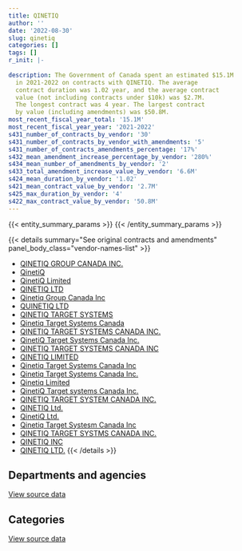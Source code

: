 ```yaml
---
title: QINETIQ
author: ''
date: '2022-08-30'
slug: qinetiq
categories: []
tags: []
r_init: |-
  
description: The Government of Canada spent an estimated $15.1M
  in 2021-2022 on contracts with QINETIQ. The average
  contract duration was 1.02 year, and the average contract
  value (not including contracts under $10k) was $2.7M.
  The longest contract was 4 year. The largest contract
  by value (including amendments) was $50.8M.
most_recent_fiscal_year_total: '15.1M'
most_recent_fiscal_year_year: '2021-2022'
s431_number_of_contracts_by_vendor: '30'
s431_number_of_contracts_by_vendor_with_amendments: '5'
s431_number_of_contracts_amendments_percentage: '17%'
s432_mean_amendment_increase_percentage_by_vendor: '280%'
s434_mean_number_of_amendments_by_vendor: '2'
s433_total_amendment_increase_value_by_vendor: '6.6M'
s424_mean_duration_by_vendor: '1.02'
s421_mean_contract_value_by_vendor: '2.7M'
s425_max_duration_by_vendor: '4'
s422_max_contract_value_by_vendor: '50.8M'
---
```


<script src="/rmarkdown-libs/htmlwidgets/htmlwidgets.js"></script>
<link href="/rmarkdown-libs/datatables-css/datatables-crosstalk.css" rel="stylesheet" />
<script src="/rmarkdown-libs/datatables-binding/datatables.js"></script>
<script src="/rmarkdown-libs/jquery/jquery-3.6.0.min.js"></script>
<link href="/rmarkdown-libs/dt-core-bootstrap/css/dataTables.bootstrap.min.css" rel="stylesheet" />
<link href="/rmarkdown-libs/dt-core-bootstrap/css/dataTables.bootstrap.extra.css" rel="stylesheet" />
<script src="/rmarkdown-libs/dt-core-bootstrap/js/jquery.dataTables.min.js"></script>
<script src="/rmarkdown-libs/dt-core-bootstrap/js/dataTables.bootstrap.min.js"></script>
<link href="/rmarkdown-libs/crosstalk/css/crosstalk.min.css" rel="stylesheet" />
<script src="/rmarkdown-libs/crosstalk/js/crosstalk.min.js"></script>
<script src="/rmarkdown-libs/htmlwidgets/htmlwidgets.js"></script>
<link href="/rmarkdown-libs/datatables-css/datatables-crosstalk.css" rel="stylesheet" />
<script src="/rmarkdown-libs/datatables-binding/datatables.js"></script>
<script src="/rmarkdown-libs/jquery/jquery-3.6.0.min.js"></script>
<link href="/rmarkdown-libs/dt-core-bootstrap/css/dataTables.bootstrap.min.css" rel="stylesheet" />
<link href="/rmarkdown-libs/dt-core-bootstrap/css/dataTables.bootstrap.extra.css" rel="stylesheet" />
<script src="/rmarkdown-libs/dt-core-bootstrap/js/jquery.dataTables.min.js"></script>
<script src="/rmarkdown-libs/dt-core-bootstrap/js/dataTables.bootstrap.min.js"></script>
<link href="/rmarkdown-libs/crosstalk/css/crosstalk.min.css" rel="stylesheet" />
<script src="/rmarkdown-libs/crosstalk/js/crosstalk.min.js"></script>

{{< entity_summary_params >}}
{{< /entity_summary_params >}}

{{< details summary="See original contracts and amendments" panel_body_class="vendor-names-list" >}}
- [QINETIQ GROUP CANADA INC.](https://search.open.canada.ca/en/ct/?sort=contract_value_f%20desc&page=1&search_text=%22QINETIQ%20GROUP%20CANADA%20INC.%22)
- [QinetiQ](https://search.open.canada.ca/en/ct/?sort=contract_value_f%20desc&page=1&search_text=%22QinetiQ%22)
- [QinetiQ Limited](https://search.open.canada.ca/en/ct/?sort=contract_value_f%20desc&page=1&search_text=%22QinetiQ%20Limited%22)
- [QINETIQ LTD](https://search.open.canada.ca/en/ct/?sort=contract_value_f%20desc&page=1&search_text=%22QINETIQ%20LTD%22)
- [Qinetiq Group Canada Inc](https://search.open.canada.ca/en/ct/?sort=contract_value_f%20desc&page=1&search_text=%22Qinetiq%20Group%20Canada%20Inc%22)
- [QUINETIQ LTD](https://search.open.canada.ca/en/ct/?sort=contract_value_f%20desc&page=1&search_text=%22QUINETIQ%20LTD%22)
- [QINETIQ TARGET SYSTEMS](https://search.open.canada.ca/en/ct/?sort=contract_value_f%20desc&page=1&search_text=%22QINETIQ%20TARGET%20SYSTEMS%22)
- [Qinetiq Target Systems Canada](https://search.open.canada.ca/en/ct/?sort=contract_value_f%20desc&page=1&search_text=%22Qinetiq%20Target%20Systems%20Canada%22)
- [QINETIQ TARGET SYSTEMS CANADA INC.](https://search.open.canada.ca/en/ct/?sort=contract_value_f%20desc&page=1&search_text=%22QINETIQ%20TARGET%20SYSTEMS%20CANADA%20INC.%22)
- [QinetiQ Target Systems Canada Inc.](https://search.open.canada.ca/en/ct/?sort=contract_value_f%20desc&page=1&search_text=%22QinetiQ%20Target%20Systems%20Canada%20Inc.%22)
- [QINETIQ TARGET SYSTEMS CANADA INC](https://search.open.canada.ca/en/ct/?sort=contract_value_f%20desc&page=1&search_text=%22QINETIQ%20TARGET%20SYSTEMS%20CANADA%20INC%22)
- [QINETIQ LIMITED](https://search.open.canada.ca/en/ct/?sort=contract_value_f%20desc&page=1&search_text=%22QINETIQ%20LIMITED%22)
- [Qinetiq Target Systems Canada Inc](https://search.open.canada.ca/en/ct/?sort=contract_value_f%20desc&page=1&search_text=%22Qinetiq%20Target%20Systems%20Canada%20Inc%22)
- [Qinetiq Target Systems Canada Inc.](https://search.open.canada.ca/en/ct/?sort=contract_value_f%20desc&page=1&search_text=%22Qinetiq%20Target%20Systems%20Canada%20Inc.%22)
- [Qinetiq Limited](https://search.open.canada.ca/en/ct/?sort=contract_value_f%20desc&page=1&search_text=%22Qinetiq%20Limited%22)
- [QinetiQ Target systems Canada Inc.](https://search.open.canada.ca/en/ct/?sort=contract_value_f%20desc&page=1&search_text=%22QinetiQ%20Target%20systems%20Canada%20Inc.%22)
- [QINETIQ TARGET SYSTEM CANADA INC.](https://search.open.canada.ca/en/ct/?sort=contract_value_f%20desc&page=1&search_text=%22QINETIQ%20TARGET%20SYSTEM%20CANADA%20INC.%22)
- [QINETIQ Ltd.](https://search.open.canada.ca/en/ct/?sort=contract_value_f%20desc&page=1&search_text=%22QINETIQ%20Ltd.%22)
- [QinetiQ Ltd.](https://search.open.canada.ca/en/ct/?sort=contract_value_f%20desc&page=1&search_text=%22QinetiQ%20Ltd.%22)
- [Qinetiq Target Systesm Canada Inc](https://search.open.canada.ca/en/ct/?sort=contract_value_f%20desc&page=1&search_text=%22Qinetiq%20Target%20Systesm%20Canada%20Inc%22)
- [QINETIQ TARGET SYSTMS CANADA INC.](https://search.open.canada.ca/en/ct/?sort=contract_value_f%20desc&page=1&search_text=%22QINETIQ%20TARGET%20SYSTMS%20CANADA%20INC.%22)
- [QINETIQ INC](https://search.open.canada.ca/en/ct/?sort=contract_value_f%20desc&page=1&search_text=%22QINETIQ%20INC%22)
- [QINETIQ LTD.](https://search.open.canada.ca/en/ct/?sort=contract_value_f%20desc&page=1&search_text=%22QINETIQ%20LTD.%22)
{{< /details >}}

## Departments and agencies

<div id="htmlwidget-1" style="width:100%;height:auto;" class="datatables html-widget"></div>
<script type="application/json" data-for="htmlwidget-1">{"x":{"style":"bootstrap","filter":"none","vertical":false,"data":[["<a href=\"/departments/dnd-mdn/\">National Defence<\/a>","<a href=\"/departments/nrcan-rncan/\">Natural Resources Canada<\/a>"],[10392731.36,null],[22153118.41,null],[22226819.79,null],[15054565.88,56026.05]],"container":"<table class=\"table table-striped table-hover row-border order-column display\">\n  <thead>\n    <tr>\n      <th>Department<\/th>\n      <th>2018-2019<\/th>\n      <th>2019-2020<\/th>\n      <th>2020-2021<\/th>\n      <th>2021-2022<\/th>\n    <\/tr>\n  <\/thead>\n<\/table>","options":{"order":[[4,"desc"]],"pageLength":10,"autoWidth":true,"columnDefs":[{"targets":1,"render":"function(data, type, row, meta) {\n    return type !== 'display' ? data : DTWidget.formatCurrency(data, \"$\", 2, 3, \",\", \".\", true, null);\n  }"},{"targets":2,"render":"function(data, type, row, meta) {\n    return type !== 'display' ? data : DTWidget.formatCurrency(data, \"$\", 2, 3, \",\", \".\", true, null);\n  }"},{"targets":3,"render":"function(data, type, row, meta) {\n    return type !== 'display' ? data : DTWidget.formatCurrency(data, \"$\", 2, 3, \",\", \".\", true, null);\n  }"},{"targets":4,"render":"function(data, type, row, meta) {\n    return type !== 'display' ? data : DTWidget.formatCurrency(data, \"$\", 2, 3, \",\", \".\", true, null);\n  }"},{"width":"16%","targets":[1,2,3,4]},{"className":"dt-right","targets":[1,2,3,4]}],"orderClasses":false}},"evals":["options.columnDefs.0.render","options.columnDefs.1.render","options.columnDefs.2.render","options.columnDefs.3.render"],"jsHooks":[]}</script>
<p class="text-right">
<a href="https://github.com/GoC-Spending/contracts-data/tree/main/data/out/vendors/qinetiq/summary_by_fiscal_year_by_department.csv" class="source-data-link btn btn-link">View source data</a>
</p>

## Categories

<div id="htmlwidget-2" style="width:100%;height:auto;" class="datatables html-widget"></div>
<script type="application/json" data-for="htmlwidget-2">{"x":{"style":"bootstrap","filter":"none","vertical":false,"data":[["<a href=\"/categories/facilities_and_construction/\">Facilities and construction<\/a>","<a href=\"/categories/defence/\">Defence<\/a>","<a href=\"/categories/professional_services/\">Professional services<\/a>","<a href=\"/categories/industrial_products_and_services/\">Industrial products and services<\/a>"],[4895238.66,11243.64,899402.5,4586846.56],[17227474.5,34813.58,2329667.29,2561163.04],[17180404.9,1465.64,5010783.33,34165.92],[11484983,null,3569582.88,56026.05]],"container":"<table class=\"table table-striped table-hover row-border order-column display\">\n  <thead>\n    <tr>\n      <th>Category<\/th>\n      <th>2018-2019<\/th>\n      <th>2019-2020<\/th>\n      <th>2020-2021<\/th>\n      <th>2021-2022<\/th>\n    <\/tr>\n  <\/thead>\n<\/table>","options":{"order":[[4,"desc"]],"dom":"t","pageLength":30,"autoWidth":true,"columnDefs":[{"targets":1,"render":"function(data, type, row, meta) {\n    return type !== 'display' ? data : DTWidget.formatCurrency(data, \"$\", 2, 3, \",\", \".\", true, null);\n  }"},{"targets":2,"render":"function(data, type, row, meta) {\n    return type !== 'display' ? data : DTWidget.formatCurrency(data, \"$\", 2, 3, \",\", \".\", true, null);\n  }"},{"targets":3,"render":"function(data, type, row, meta) {\n    return type !== 'display' ? data : DTWidget.formatCurrency(data, \"$\", 2, 3, \",\", \".\", true, null);\n  }"},{"targets":4,"render":"function(data, type, row, meta) {\n    return type !== 'display' ? data : DTWidget.formatCurrency(data, \"$\", 2, 3, \",\", \".\", true, null);\n  }"},{"width":"16%","targets":[1,2,3,4]},{"className":"dt-right","targets":[1,2,3,4]}],"orderClasses":false,"lengthMenu":[10,25,30,50,100]}},"evals":["options.columnDefs.0.render","options.columnDefs.1.render","options.columnDefs.2.render","options.columnDefs.3.render"],"jsHooks":[]}</script>
<p class="text-right">
<a href="https://github.com/GoC-Spending/contracts-data/tree/main/data/out/vendors/qinetiq/summary_by_fiscal_year_by_category.csv" class="source-data-link btn btn-link">View source data</a>
</p>
